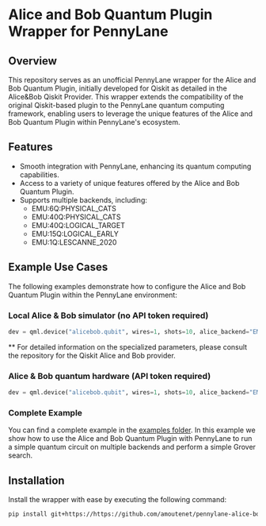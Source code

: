 # Alice and Bob Quantum Plugin Wrapper for PennyLane

## Overview
This repository serves as an unofficial PennyLane wrapper for the Alice and Bob Quantum Plugin, initially developed for Qiskit as detailed in the Alice&Bob Qiskit Provider. This wrapper extends the compatibility of the original Qiskit-based plugin to the PennyLane quantum computing framework, enabling users to leverage the unique features of the Alice and Bob Quantum Plugin within PennyLane's ecosystem. 

## Features
- Smooth integration with PennyLane, enhancing its quantum computing capabilities.
- Access to a variety of unique features offered by the Alice and Bob Quantum Plugin.
- Supports multiple backends, including:
  - EMU:6Q:PHYSICAL_CATS
  - EMU:40Q:PHYSICAL_CATS
  - EMU:40Q:LOGICAL_TARGET
  - EMU:15Q:LOGICAL_EARLY
  - EMU:1Q:LESCANNE_2020

## Example Use Cases
The following examples demonstrate how to configure the Alice and Bob Quantum Plugin within the PennyLane environment:


### Local Alice & Bob simulator (no API token required)

```python
dev = qml.device("alicebob.qubit", wires=1, shots=10, alice_backend="EMU:40Q:PHYSICAL_CATS", average_nb_photons=4, kappa_2=1e4)
```

** For detailed information on the specialized parameters, please consult the repository for the Qiskit Alice and Bob provider.

### Alice & Bob quantum hardware (API token required)

```python
dev = qml.device("alicebob.qubit", wires=1, shots=10, alice_backend="EMU:1Q:LESCANNE_2020", api_token="MY_API_TOKEN")
```

### Complete Example

You can find a complete example in the [examples folder](./examples/sample_circuit.ipynb). In this example we show how to use the Alice and Bob Quantum Plugin with PennyLane to run a simple quantum circuit on multiple backends and perform a simple Grover search.


## Installation
Install the wrapper with ease by executing the following command:

```bash
pip install git+https://https://github.com/amoutenet/pennylane-alice-bob.git@main
```